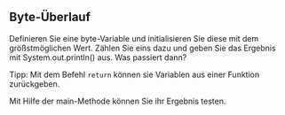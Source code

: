 ## Byte-Überlauf

Definieren Sie eine byte-Variable und initialisieren Sie diese mit dem größstmöglichen Wert. Zählen Sie eins dazu und geben Sie das Ergebnis mit System.out.println() aus. Was passiert dann?

Tipp: Mit dem Befehl `return` können sie Variablen aus einer Funktion zurückgeben.

Mit Hilfe der main-Methode können Sie ihr Ergebnis testen.
